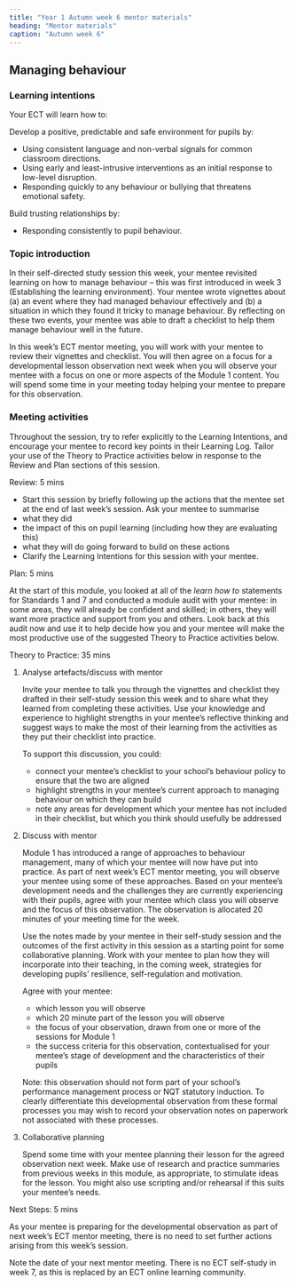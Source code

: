 ```yaml
---
title: "Year 1 Autumn week 6 mentor materials"
heading: "Mentor materials"
caption: "Autumn week 6"
---
```



## Managing behaviour

### Learning intentions

Your ECT will learn how to:

Develop a positive, predictable and safe environment for pupils by:

- Using consistent language and non-verbal signals for common classroom directions.
- Using early and least-intrusive interventions as an initial response to low-level disruption.
- Responding quickly to any behaviour or bullying that threatens emotional safety.

Build trusting relationships by:

- Responding consistently to pupil behaviour.


### Topic introduction

In their self-directed study session this week, your mentee revisited learning on how to manage behaviour – this was first introduced in week 3 (Establishing the learning environment). Your mentee wrote vignettes about (a) an event where they had managed behaviour effectively and (b) a situation in which they found it tricky to manage behaviour. By reflecting on these two events, your mentee was able to draft a checklist to help them manage behaviour well in the future.

In this week’s ECT mentor meeting, you will work with your mentee to review their vignettes and checklist. You will then agree on a focus for a developmental lesson observation next week when you will observe your mentee with a focus on one or more aspects of the Module 1 content. You will spend some time in your meeting today helping your mentee to prepare for this observation.


### Meeting activities

Throughout the session, try to refer explicitly to the Learning Intentions, and encourage your mentee to record key points in their Learning Log. Tailor your use of the Theory to Practice activities below in response to the Review and Plan sections of this session.

Review: 5 mins

- Start this session by briefly following up the actions that the mentee set at the end of last week’s session. Ask your mentee to summarise
- what they did
- the impact of this on pupil learning (including how they are evaluating this)
- what they will do going forward to build on these actions
- Clarify the Learning Intentions for this session with your mentee.

Plan: 5 mins

At the start of this module, you looked at all of the _learn how to_ statements for Standards 1 and 7 and conducted a module audit with your mentee: in some areas, they will already be confident and skilled; in others, they will want more practice and support from you and others. Look back at this audit now and use it to help decide how you and your mentee will make the most productive use of the suggested Theory to Practice activities below.

Theory to Practice: 35 mins

1. Analyse artefacts/discuss with mentor

    Invite your mentee to talk you through the vignettes and checklist they drafted in their self-study session this week and to share what they learned from completing these activities. Use your knowledge and experience to highlight strengths in your mentee’s reflective thinking and suggest ways to make the most of their learning from the activities as they put their checklist into practice.

    To support this discussion, you could:

    - connect your mentee’s checklist to your school’s behaviour policy to ensure that the two are aligned
    - highlight strengths in your mentee’s current approach to managing behaviour on which they can build
    - note any areas for development which your mentee has not included in their checklist, but which you think should usefully be addressed

2. Discuss with mentor

    Module 1 has introduced a range of approaches to behaviour management, many of which your mentee will now have put into practice. As part of next week’s ECT mentor meeting, you will observe your mentee using some of these approaches. Based on your mentee’s development needs and the challenges they are currently experiencing with their pupils, agree with your mentee which class you will observe and the focus of this observation. The observation is allocated 20 minutes of your meeting time for the week.

    Use the notes made by your mentee in their self-study session and the outcomes of the first activity in this session as a starting point for some collaborative planning. Work with your mentee to plan how they will incorporate into their teaching, in the coming week, strategies for developing pupils’ resilience, self-regulation and motivation.

    Agree with your mentee:

    - which lesson you will observe
    - which 20 minute part of the lesson you will observe
    - the focus of your observation, drawn from one or more of the sessions for Module 1
    - the success criteria for this observation, contextualised for your mentee’s stage of development and the characteristics of their pupils

     Note: this observation should not form part of your school’s performance management process or NQT statutory induction. To clearly differentiate this developmental observation from these formal processes you may wish to record your observation notes on paperwork not associated with these processes.

3. Collaborative planning

    Spend some time with your mentee planning their lesson for the agreed observation next week. Make use of research and practice summaries from previous weeks in this module, as appropriate, to stimulate ideas for the lesson. You might also use scripting and/or rehearsal if this suits your mentee’s needs.

Next Steps: 5 mins

As your mentee is preparing for the developmental observation as part of next week’s ECT mentor meeting, there is no need to set further actions arising from this week’s session.

Note the date of your next mentor meeting. There is no ECT self-study in week 7, as this is replaced by an ECT online learning community.

